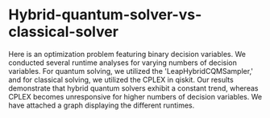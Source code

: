# Hybrid-quantum-solver-vs-classical-solver
Here is an optimization problem featuring binary decision variables. We conducted several runtime analyses for varying numbers of decision variables. For quantum solving, we utilized the 'LeapHybridCQMSampler,' and for classical solving, we utilized the CPLEX in qiskit. Our results demonstrate that hybrid quantum solvers exhibit a constant trend, whereas CPLEX becomes unresponsive for higher numbers of decision variables. We have attached a graph displaying the different runtimes.
 
